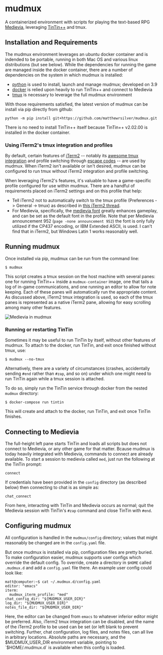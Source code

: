 # mudmux
A containerized environment with scripts for playing the text-based RPG [Medievia](http://www.medievia.com/), leveraging [TinTin++](https://sourceforge.net/projects/tintin/) and tmux.

## Installation and Requirements

The mudmux environment leverages an ubuntu docker container and is indended to be portable, running in both Mac OS and various linux distributions (but see below). While the dependencies for running the game are managed inside the docker container, there are a number of dependencies on the system in which mudmux is installed:

* [python](https://www.python.org/) is used to install, launch and manage mudmux; developed on 3.9
* [docker](https://www.docker.com/) is relied upon heavily to run TinTin++ and connect to Medievia
* [tmux](https://en.wikipedia.org/wiki/Tmux) is necessary to leverage the full mudmux environment

With those requirements satisfied, the latest version of mudmux can be install via pip directly from github:

```
python -m pip install git+https://github.com/matthewrsilver/mudmux.git
```

There is no need to install TinTin++ itself because TinTin++ v2.02.00 is installed in the docker container.

### Using iTerm2's tmux integration and profiles

By default, certain features of [iTerm2](https://iterm2.com) -- notably its [awesome tmux integration](https://iterm2.com/documentation-tmux-integration.html) and profile switching through [escape codes](https://iterm2.com/documentation-escape-codes.html) -- are used by mudmux. When iTerm2 isn't available or isn't desired, mudmux can be configured to run tmux without iTerm2 integration and profile switching.

When leveraging iTerm2's features, it's valuable to have a game-specific profile configured for use within mudmux. There are a handful of requirements placed on iTerm2 settings and on this profile that help:

* Tell iTerm2 not to automatically switch to the tmux profile (Preferences -> General -> tmux) as described in [this iTerm2 thread](https://gitlab.com/gnachman/iterm2/-/issues/4543#note_326526076).
* For Medievia, specifically, the [medievia font](http://www.medievia.com/fonts.html) greatly enhances gameplay, and can be set as the default font in the profile. Note that per Medievia announcement 952 (`page -none announcement 952`) the font is only fully utilized if the CP437 encoding, or IBM Extended ASCII, is used. I can't find that in iTerm2, but Windows Latin 1 works reasonably well.

## Running mudmux

Once installed via pip, mudmux can be run from the command line:

```
$ mudmux
```

This script creates a tmux session on the host machine with several panes: one for running TinTin++ inside a `mudmux-container` image, one that tails a log of in-game communications, and one running an editor to allow for note keeping. Each of these panes will automatically run the appropriate content. As discussed above, iTerm2 tmux integration is used, so each of the tmux panes is represented as a native iTerm2 pane, allowing for easy scrolling among many other features.

![Medievia in mudmux](data/medievia_in_mudmux.png)

### Running or restarting TinTin

Sometimes it may be useful to run TinTin by itself, without other features of mudmux. To attach to the docker, run TinTin, and exit once finished without tmux, use:

```
$ mudmux --no-tmux
```


Alternatively, there are a variety of circumstances (crashes, accidentally sending `#end` rather than `#zap`, and so on)  under which one might need to run TinTin again while a tmux session is attached.

To do so, simply run the TinTin service through docker from the nested `mudmux` directory:

```
$ docker-compose run tintin
```

This will create and attach to the docker, run TinTin, and exit once TinTin finishes.

## Connecting to Medievia

The full-height left pane starts TinTin and loads all scripts but does not connect to Medievia, or any other game for that matter. Bcause mudmux is today heavily integrated with Medievia, commands to connect are already available. To start a session to medievia called `med`, just run the following at the TinTin prompt:

```
connect
```

If credentials have been provided in the `config` directory (as described below) then connecting to chat is as simple as:

```
chat_connect
```

From here, interacting with TinTin and Medievia occurs as normal; quit the Medievia session with TinTin's `#zap` command and close TinTin with `#end`.

## Configuring mudmux

All configuration is handled in the `mudmux/config` directory; values that might reasonably be changed are in the `config.yaml` file.

But once mudmux is installed via pip, configuration files are pretty buried. To make configuration easier, mudmux supports user configs which override the default config. To override, create a directory in `$HOME` called `.mudmux.d` and add a `config.yaml` file there. An example user config could look like:

```shell
matt@computer:~$ cat ~/.mudmux.d/config.yaml
editor: "emacs"
iterm:
  mudmux_iterm_profile: "med"
chat_config_dir: "${MUDMUX_USER_DIR}"
log_dir: "${MUDMUX_USER_DIR}"
notes_file_dir: "${MUDMUX_USER_DIR}"
```

Here, the editor can be changed from `emacs` to whatever inferior editor might be preferred. Also, iTerm2 tmux integration can be disabled, and the name of the iTerm2 profile to be used can be set (or left blank to prevent switching. Further, chat configuration, log files, and notes files, can all live in arbitrary locations. Absolute paths are necessary, and the $MUDMUX_USER_DIR environment variable, pointing to `$HOME/.mudmux.d` is available when this config is loaded.